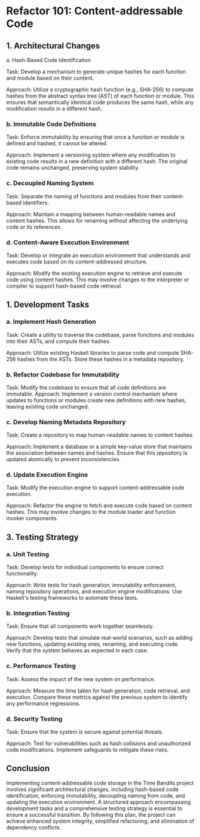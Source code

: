 # Refactor 101: Content-addressable Code

## 1. Architectural Changes

a. Hash-Based Code Identification

Task: Develop a mechanism to generate unique hashes for each function and module based on their content.​

Approach: Utilize a cryptographic hash function (e.g., SHA-256) to compute hashes from the abstract syntax tree (AST) of each function or module. This ensures that semantically identical code produces the same hash, while any modification results in a different hash.​

### b. Immutable Code Definitions

Task: Enforce immutability by ensuring that once a function or module is defined and hashed, it cannot be altered.​

Approach: Implement a versioning system where any modification to existing code results in a new definition with a different hash. The original code remains unchanged, preserving system stability.​

### c. Decoupled Naming System

Task: Separate the naming of functions and modules from their content-based identifiers.​

Approach: Maintain a mapping between human-readable names and content hashes. This allows for renaming without affecting the underlying code or its references.​

### d. Content-Aware Execution Environment

Task: Develop or integrate an execution environment that understands and executes code based on its content-addressed structure.​

Approach: Modify the existing execution engine to retrieve and execute code using content hashes. This may involve changes to the interpreter or compiler to support hash-based code retrieval.​

## 1. Development Tasks

### a. Implement Hash Generation

Task: Create a utility to traverse the codebase, parse functions and modules into their ASTs, and compute their hashes.​

Approach: Utilize existing Haskell libraries to parse code and compute SHA-256 hashes from the ASTs. Store these hashes in a metadata repository.​

### b. Refactor Codebase for Immutability

Task: Modify the codebase to ensure that all code definitions are immutable.​
Approach: Implement a version control mechanism where updates to functions or modules create new definitions with new hashes, leaving existing code unchanged.​

### c. Develop Naming Metadata Repository

Task: Create a repository to map human-readable names to content hashes.​

Approach: Implement a database or a simple key-value store that maintains the association between names and hashes. Ensure that this repository is updated atomically to prevent inconsistencies.​

### d. Update Execution Engine

Task: Modify the execution engine to support content-addressable code execution.​

Approach: Refactor the engine to fetch and execute code based on content hashes. This may involve changes to the module loader and function invoker components.​

## 3. Testing Strategy

### a. Unit Testing

Task: Develop tests for individual components to ensure correct functionality.​

Approach: Write tests for hash generation, immutability enforcement, naming repository operations, and execution engine modifications. Use Haskell's testing frameworks to automate these tests.​

### b. Integration Testing

Task: Ensure that all components work together seamlessly.​

Approach: Develop tests that simulate real-world scenarios, such as adding new functions, updating existing ones, renaming, and executing code. Verify that the system behaves as expected in each case.​

### c. Performance Testing

Task: Assess the impact of the new system on performance.​

Approach: Measure the time taken for hash generation, code retrieval, and execution. Compare these metrics against the previous system to identify any performance regressions.​

### d. Security Testing

Task: Ensure that the system is secure against potential threats.​

Approach: Test for vulnerabilities such as hash collisions and unauthorized code modifications. Implement safeguards to mitigate these risks.​

## Conclusion

Implementing content-addressable code storage in the Time Bandits project involves significant architectural changes, including hash-based code identification, enforcing immutability, decoupling naming from code, and updating the execution environment. A structured approach encompassing development tasks and a comprehensive testing strategy is essential to ensure a successful transition. By following this plan, the project can achieve enhanced system integrity, simplified refactoring, and elimination of dependency conflicts.